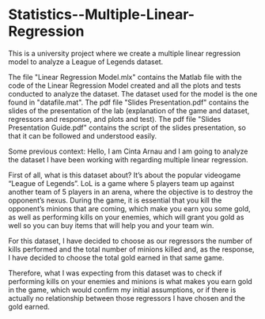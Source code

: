 # Statistics--Multiple-Linear-Regression
This is a university project where we create a multiple linear regression model to analyze a League of Legends dataset.

The file "Linear Regression Model.mlx" contains the Matlab file with the code of the Linear Regression Model created and all the plots and tests conducted to analyze the dataset.
The dataset used for the model is the one found in "datafile.mat".
The pdf file "Slides Presentation.pdf" contains the slides of the presentation of the lab (explanation of the game and dataset, regressors and response, and plots and test).
The pdf file "Slides Presentation Guide.pdf" contains the script of the slides presentation, so that it can be followed and understood easily.

Some previous context:
Hello, I am Cinta Arnau and I am going to analyze the dataset I have been working with regarding multiple linear regression.

First of all, what is this dataset about? It’s about the popular videogame “League of Legends”. 
LoL is a game where 5 players team up against another team of 5 players in an arena, where the objective is to destroy the opponent’s nexus. 
During the game, it is essential that you kill the opponent’s minions that are coming, which make you earn you some gold, as well as performing kills on your enemies, which will grant you gold as well so you can buy items that will help you and your team win.

For this dataset, I have decided to choose as our regressors the number of kills performed and the total number of minions killed and, as the response, I have decided to choose the total gold earned in that same game.

Therefore, what I was expecting from this dataset was to check if performing kills on your enemies and minions is what makes you earn gold in the game, which would confirm my initial assumptions, or if there is actually no relationship between those regressors I have chosen and the gold earned.

